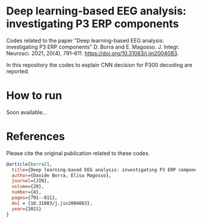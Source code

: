 # Deep learning-based EEG analysis: investigating P3 ERP components

Codes related to the paper "Deep learning-based EEG analysis: investigating P3 ERP components" D. Borra and E. Magosso. J. Integr. Neurosci. 2021, 20(4), 791–811. https://doi.org/10.31083/j.jin2004083.

In this repository the codes to explain CNN decision for P300 decoding are reported.

# How to run
Soon available...

# **References**
Please cite the original publication related to these codes.
```bibtex
@article{borra21,
  title={Deep learning-based EEG analysis: investigating P3 ERP components},
  author={Davide Borra, Elisa Magosso},
  journal={JIN},
  volume={20},
  number={4},
  pages={791--811},
  doi = {10.31083/j.jin2004083},
  year={2021}
}
```
